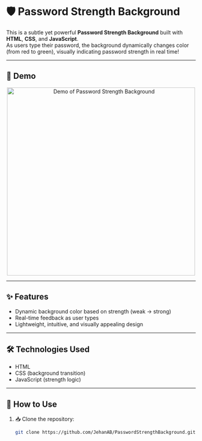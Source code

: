 # 🛡️ Password Strength Background  

This is a subtle yet powerful **Password Strength Background** built with **HTML**, **CSS**, and **JavaScript**.  
As users type their password, the background dynamically changes color (from red to green), visually indicating password strength in real time!  

---

## 🎥 Demo  

<p align="center">
  <img src="demo.gif" alt="Demo of Password Strength Background" width="500"/>
</p>

---

## ✨ Features  
-  Dynamic background color based on strength (weak → strong)  
-  Real-time feedback as user types  
-  Lightweight, intuitive, and visually appealing design  

---

## 🛠️ Technologies Used  
-  HTML    
-  CSS (background transition)    
-  JavaScript (strength logic)    

---

## 📂 How to Use
1. 📥 Clone the repository:
   ```bash
   git clone https://github.com/JehanAB/PasswordStrengthBackground.git
